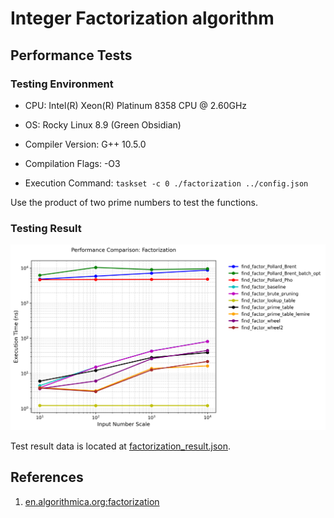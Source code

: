 # Integer Factorization algorithm

## Performance Tests

### Testing Environment

+ CPU: Intel(R) Xeon(R) Platinum 8358 CPU @ 2.60GHz

+ OS: Rocky Linux 8.9 (Green Obsidian)

+ Compiler Version: G++ 10.5.0

+ Compilation Flags: -O3

+ Execution Command: `taskset -c 0 ./factorization ../config.json`

Use the product of two prime numbers to test the functions.

### Testing Result

<img src="../images/factorization_result.png" alt="Factorization" width="850" height="auto">

Test result data is located at [factorization_result.json](./factorization_result.json).

## References

1. [en.algorithmica.org:factorization](https://en.algorithmica.org/hpc/algorithms/factorization/)